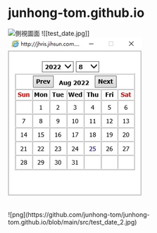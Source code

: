 # junhong-tom.github.io


![側視圖面]('src/test_date_2.jpg' "游標顯示")
![[test_date.jpg]]
<br>
![png](test_date.jpg)



<br>
![png](https://github.com/junhong-tom/junhong-tom.github.io/blob/main/src/test_date_2.jpg)


